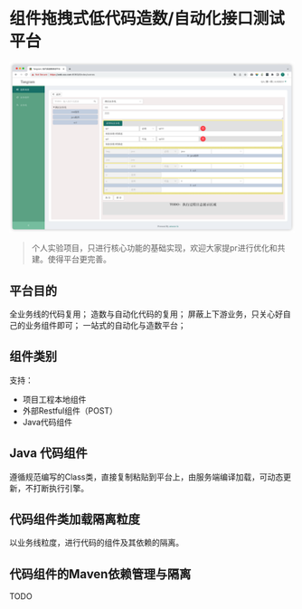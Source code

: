 # 组件拖拽式低代码造数/自动化接口测试平台

![screenshot](pic.png)

> 个人实验项目，只进行核心功能的基础实现，欢迎大家提pr进行优化和共建。使得平台更完善。

## 平台目的
全业务线的代码复用；
造数与自动化代码的复用；
屏蔽上下游业务，只关心好自己的业务组件即可；
一站式的自动化与造数平台；

## 组件类别
支持：
- 项目工程本地组件
- 外部Restful组件（POST）
- Java代码组件

## Java 代码组件
遵循规范编写的Class类，直接复制粘贴到平台上，由服务端编译加载，可动态更新，不打断执行引擎。

## 代码组件类加载隔离粒度
以业务线粒度，进行代码的组件及其依赖的隔离。

## 代码组件的Maven依赖管理与隔离
TODO




